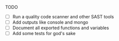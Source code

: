 TODO

- [ ] Run a quality code scanner and other SAST tools
- [ ] Add outputs like console and mongo
- [ ] Document all exported functions and variables
- [ ] Add some tests for god's sake
